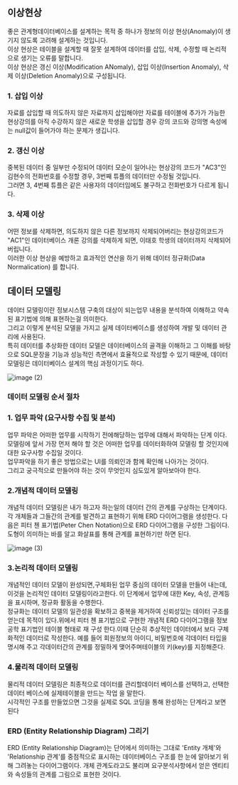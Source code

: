 ## 이상현상

좋은 관계형데이터베이스를 설계하는 목적 중 하나가 정보의 이상 현상(Anomaly)이 생기지 않도록 고려해 설계하는 것입니다.  
이상 현상은 테이블을 설계할 때 잘못 설계하여 데이터를 삽입, 삭제, 수정할 때 논리적으로 생기는 오류를 말합니다.  
이상 현상은 갱신 이상(Modification ANomaly), 삽입 이상(Insertion Anomaly), 삭제 이상(Deletion Anomaly)으로 구성됩니다.  
### 1. 삽입 이상 
자료를 삽입할 때 의도하지 않은 자료까지 삽입해야만 자료를 테이블에 추가가 가능한 현상강의를 아직 수강하지 않은 새로운 학생을 삽입할 경우 강의 코드와 강의명 속성에는 null값이 들어가야 하는 문제가 생깁니다.   
### 2. 갱신 이상 
중복된 데이터 중 일부만 수정되어 데이터 모순이 일어나는 현상강의 코드가 "AC3"인 김현수의 전화번호를 수정할 경우, 3번째 튜플의 데이터만 수정될 것입니다.   
그러면 3, 4번째 튜플은 같은 사용자의 데이터임에도 불구하고 전화번호가 다르게 됩니다.   
### 3. 삭제 이상 
어떤 정보를 삭제하면, 의도하지 않은 다른 정보까지 삭제되어버리는 현상강의코드가 "AC1"인 데이터베이스 개론 강의를 삭제하게 되면, 이태호 학생의 데이터까지 삭제되어버립니다.   
이러한 이상 현상을 예방하고 효과적인 연산을 하기 위해 데이터 정규화(Data Normalication) 를 합니다.    


## 데이터 모델링

데이터 모델링이란 정보시스템 구축의 대상이 되는업무 내용을 분석하여 이해하고 약속된 표기법에 의해 표현하는걸 의미한다.   
그리고 이렇게 분석된 모델을 가지고 실제 데이터베이스를 생성하여 개발 및 데이터 관리에 사용된다.  
특히 데이터를 추상화한 데이터 모델은 데이터베이스의 골격을 이해하고 그 이해를 바탕으로 SQL문장을 기능과 성능적인 측면에서 효율적으로 작성할 수 있기 때문에, 데이터 모델링은 데이터베이스 설계의 핵심 과정이기도 하다.

![image (2)](https://github.com/Woori-FISA-CS-Study/CS-Study/assets/35751392/5d6c0d28-a956-40b2-98b5-fff6bc3f0dc9)


### 데이터 모델링 순서 절차
### 1. 업무 파악 (요구사항 수집 및 분석)
업무 파악은 어떠한 업무를 시작하기 전에해당하는 업무에 대해서 파악하는 단계 이다.  
모델링에 앞서 가장 먼저 해야 할 것은 어떠한 업무를 데이터화하여 모델링 할 것인지에 대한 요구사항 수집일 것이다.  
업무파악을 하기 좋은 방법으로는 UI를 의뢰인과 함께 확인해 나아가는 것이다.  
그리고 궁극적으로 만들어야 하는 것이 무엇인지 심도있게 알아보아야 한다.

### 2.개념적 데이터 모델링
개념적 데이터 모델링은 내가 하고자 하는일의 데이터 간의 관계를 구상하는 단계이다. 
각 개체들과 그들간의 관계를 발견하고 표현하기 위해 ERD 다이어그램을 생성한다.
다음은 피터 첸 표기법(Peter Chen Notation)으로 ERD 다이어그램을 구성한 그림이다. 
도형이 의미하는 바를 알고 화살표를 통해 관계를 표현하기만 하면 된다.

![image (3)](https://github.com/Woori-FISA-CS-Study/CS-Study/assets/35751392/6c7bb6c9-b4e0-44f3-988b-aa72c4ffa68e)

### 3.논리적 데이터 모델링
개념적인 데이터 모델이 완성되면,구체화된 업무 중심의 데이터 모델을 만들어 내는데, 이것을 논리적인 데이터 모델링이라고한다. 이 단계에서 업무에 대한 Key, 속성, 관계등을 표시하며, 정규화 활동을 수행한다.   
정규화는 데이터 모델의 일관성을 확보하고 중복을 제거하여 신뢰성있는 데이터 구조를 얻는데 목적이 있다.위에서 피터 첸 표기법으로 구현한 개념적 ERD 다이어그램을 정보 공학 표기법인 테이블 형태로 재 구성 한다.이때 단순히 추상적인 데이터에서 보다 구체화적인 데이터로 작성한다. 
예를 들어 회원정보의 아이디, 비밀번호에 각데이터 타입을 명시해 주고 각데이터간의 관계를 정밀하게 맺어주며테이블의 키(key)를 지정해준다.

### 4.물리적 데이터 모델링
물리적 데이터 모델링은 최종적으로 데이터를 관리할데이터 베이스를 선택하고, 선택한 데이터 베이스에 실제테이블을 만드는 작업 을 말한다.   
시각적인 구조를 만들었으면 그것을 실제로 SQL 코딩을 통해 완성하는 단계라고 보면 된다

### ERD (Entity Relationship Diagram) 그리기
ERD (Entity Relationship Diagram)는 단어에서 의미하는 그대로 'Entity 개체'와 'Relationship 관계'를 중점적으로 표시하는 데이터베이스 구조를 한 눈에 알아보기 위해 그려놓는 다이어그램이다. 
개체 관계도라고도 불리며 요구분석사항에서 얻은 엔티티와 속성들의 관계를 그림으로 표현한 것이다.
